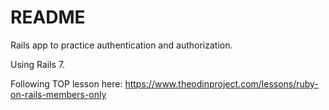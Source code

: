 # README

Rails app to practice authentication and authorization. 

Using Rails 7.

Following TOP lesson here:
https://www.theodinproject.com/lessons/ruby-on-rails-members-only
